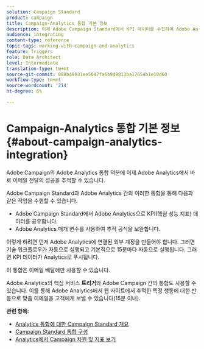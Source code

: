 ```yaml
---
solution: Campaign Standard
product: campaign
title: Campaign-Analytics 통합 기본 정보
description: 이제 Adobe Campaign Standard에서 KPI 데이터를 수집하여 Adobe Analytics과 캠페인 데이터를 공유하여 Adobe Campaign의 이메일 마케팅 지표를 측정할 수 있습니다.
audience: integrating
content-type: reference
topic-tags: working-with-campaign-and-analytics
feature: Triggers
role: Data Architect
level: Intermediate
translation-type: tm+mt
source-git-commit: 088b49931ee5047fa6b949813ba17654b1e10d60
workflow-type: tm+mt
source-wordcount: '214'
ht-degree: 6%

---
```



# Campaign-Analytics 통합 기본 정보{#about-campaign-analytics-integration}

Adobe Campaign의 Adobe Analytics 통합 덕분에 이제 Adobe Analytics에서 바로 이메일 전달의 성공을 추적할 수 있습니다.

Adobe Campaign Standard과 Adobe Analytics 간의 이러한 통합을 통해 다음과 같은 작업을 수행할 수 있습니다.

* Adobe Campaign Standard에서 Adobe Analytics으로 KPI(핵심 성능 지표) 데이터를 공유합니다.
* Adobe Analytics 매개 변수를 사용하여 추적 공식을 보완합니다.

이렇게 하려면 먼저 Adobe Analytics에 연결된 외부 계정을 만들어야 합니다. 그러면 기술 워크플로우가 자동으로 실행되고 기본적으로 15분마다 자동으로 실행됩니다. 그러면 KPI 데이터가 Analytics로 푸시됩니다.

이 통합은 이메일 배달에만 사용할 수 있습니다.

Adobe Analytics의 핵심 서비스 **트리거**&#x200B;와 Adobe Campaign 간의 통합도 사용할 수 있습니다. 이를 통해 Adobe Analytics에서 웹 사이트에서 추적한 특정 행동에 대한 반응으로 맞춤 이메일을 고객에게 보낼 수 있습니다(15분 이내).

**관련 항목:**

* [Analytics 통합에 대한 Campaign Standard 개요](https://docs.adobe.com/content/help/en/analytics/integration/adobe-campaign.html)
* [Campaign Standard 통합 구성](https://docs.adobe.com/content/help/en/campaign-standard/using/integrating-with-adobe-cloud/working-with-campaign-and-analytics/configure-campaign-analytics-integration.html)
* [Analytics에서 Campaign 차원 및 지표 보기](../../integrating/using/campaign-dimensions-and-metrics-in-analytics.md)
